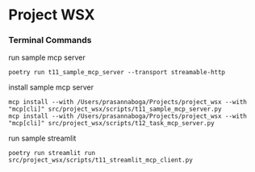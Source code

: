 # Project WSX

### Terminal Commands

run sample mcp server

```shell
poetry run t11_sample_mcp_server --transport streamable-http
```

install sample mcp server

```shell
mcp install --with /Users/prasannaboga/Projects/project_wsx --with "mcp[cli]" src/project_wsx/scripts/t11_sample_mcp_server.py
mcp install --with /Users/prasannaboga/Projects/project_wsx --with "mcp[cli]" src/project_wsx/scripts/t12_task_mcp_server.py
```

run sample streamlit

```shell
poetry run streamlit run src/project_wsx/scripts/t11_streamlit_mcp_client.py
```
